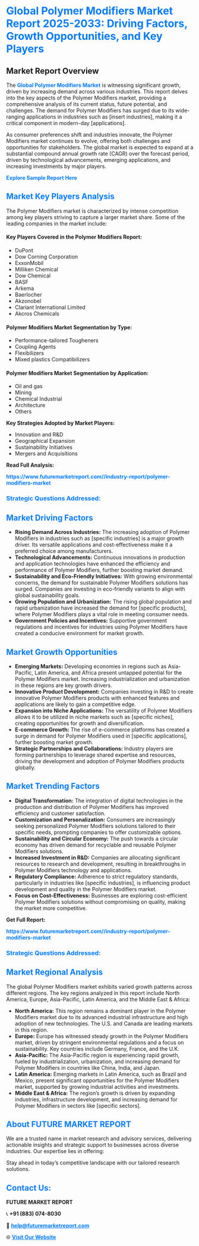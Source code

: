 <h1 style="color: #007BFF;">Global Polymer Modifiers Market Report 2025-2033: Driving Factors, Growth Opportunities, and Key Players</h1>

<section id="overview">
<h2>Market Report Overview</h2>
<p>The <a href="https://www.futuremarketreport.com//industry-report/polymer-modifiers-market" style="color: #007BFF; text-decoration: none;"><strong>Global Polymer Modifiers Market</strong></a> is witnessing significant growth, driven by increasing demand across various industries. This report delves into the key aspects of the Polymer Modifiers market, providing a comprehensive analysis of its current status, future potential, and challenges. The demand for Polymer Modifiers has surged due to its wide-ranging applications in industries such as [insert industries], making it a critical component in modern-day [applications].</p>
<p>As consumer preferences shift and industries innovate, the Polymer Modifiers market continues to evolve, offering both challenges and opportunities for stakeholders. The global market is expected to expand at a substantial compound annual growth rate (CAGR) over the forecast period, driven by technological advancements, emerging applications, and increasing investments by major players.</p>
</section>

<section id="overview">
<p><a href="https://www.futuremarketreport.com//request-sample/reportId=90385" style="color: #007BFF; text-decoration: none;"><strong>Explore Sample Report Here</strong></a></p>
</section>

<section id="key-players">
<h2 style="color: #007BFF;">Market Key Players Analysis</h2>
<p>The Polymer Modifiers market is characterized by intense competition among key players striving to capture a larger market share. Some of the leading companies in the market include:</p>
<h4>Key Players Covered in the Polymer Modifiers Report:</h4>
<ul><li>DuPont</li><li>Dow Corning Corporation</li><li>ExxonMobil</li><li>Milliken Chemical</li><li>Dow Chemical</li><li>BASF</li><li>Arkema</li><li>Baerlocher</li><li>Akzonobel</li><li>Clariant International Limited</li><li>Akcros Chemicals</li></ul>
<h4>Polymer Modifiers Market Segmentation by Type:</h4>
<ul><li>Performance-tailored Tougheners</li><li>Coupling Agents</li><li>Flexibilizers</li><li>Mixed plastics Compatibilizers</li></ul>

<h4>Polymer Modifiers Market Segmentation by Application:</h4>
<ul><li>Oil and gas</li><li>Mining</li><li>Chemical Industrial</li><li>Architecture</li><li>Others</li></ul>
<p><strong>Key Strategies Adopted by Market Players:</strong></p>
<ul>
<li>Innovation and R&D</li>
<li>Geographical Expansion</li>
<li>Sustainability Initiatives</li>
<li>Mergers and Acquisitions</li>
</ul>
</section>

<section>
<p><strong>Read Full Analysis: </strong></p><a href="https://www.futuremarketreport.com//industry-report/polymer-modifiers-market" style="color: #007BFF; text-decoration: none;"><strong>https://www.futuremarketreport.com//industry-report/polymer-modifiers-market</strong></a>
<h3 style="color: #007BFF;">Strategic Questions Addressed:</h3>
</section>

<section id="driving-factors">
<h2 style="color: #007BFF;">Market Driving Factors</h2>
<ul>
<li><strong>Rising Demand Across Industries:</strong> The increasing adoption of Polymer Modifiers in industries such as [specific industries] is a major growth driver. Its versatile applications and cost-effectiveness make it a preferred choice among manufacturers.</li>
<li><strong>Technological Advancements:</strong> Continuous innovations in production and application technologies have enhanced the efficiency and performance of Polymer Modifiers, further boosting market demand.</li>
<li><strong>Sustainability and Eco-Friendly Initiatives:</strong> With growing environmental concerns, the demand for sustainable Polymer Modifiers solutions has surged. Companies are investing in eco-friendly variants to align with global sustainability goals.</li>
<li><strong>Growing Population and Urbanization:</strong> The rising global population and rapid urbanization have increased the demand for [specific products], where Polymer Modifiers plays a vital role in meeting consumer needs.</li>
<li><strong>Government Policies and Incentives:</strong> Supportive government regulations and incentives for industries using Polymer Modifiers have created a conducive environment for market growth.</li>
</ul>
</section>

<section id="growth-opportunities">
<h2 style="color: #007BFF;">Market Growth Opportunities</h2>
<ul>
<li><strong>Emerging Markets:</strong> Developing economies in regions such as Asia-Pacific, Latin America, and Africa present untapped potential for the Polymer Modifiers market. Increasing industrialization and urbanization in these regions are key growth drivers.</li>
<li><strong>Innovative Product Development:</strong> Companies investing in R&D to create innovative Polymer Modifiers products with enhanced features and applications are likely to gain a competitive edge.</li>
<li><strong>Expansion into Niche Applications:</strong> The versatility of Polymer Modifiers allows it to be utilized in niche markets such as [specific niches], creating opportunities for growth and diversification.</li>
<li><strong>E-commerce Growth:</strong> The rise of e-commerce platforms has created a surge in demand for Polymer Modifiers used in [specific applications], further boosting market growth.</li>
<li><strong>Strategic Partnerships and Collaborations:</strong> Industry players are forming partnerships to leverage shared expertise and resources, driving the development and adoption of Polymer Modifiers products globally.</li>
</ul>
</section>

<section id="trending-factors">
<h2 style="color: #007BFF;">Market Trending Factors</h2>
<ul>
<li><strong>Digital Transformation:</strong> The integration of digital technologies in the production and distribution of Polymer Modifiers has improved efficiency and customer satisfaction.</li>
<li><strong>Customization and Personalization:</strong> Consumers are increasingly seeking personalized Polymer Modifiers solutions tailored to their specific needs, prompting companies to offer customizable options.</li>
<li><strong>Sustainability and Circular Economy:</strong> The push towards a circular economy has driven demand for recyclable and reusable Polymer Modifiers solutions.</li>
<li><strong>Increased Investment in R&D:</strong> Companies are allocating significant resources to research and development, resulting in breakthroughs in Polymer Modifiers technology and applications.</li>
<li><strong>Regulatory Compliance:</strong> Adherence to strict regulatory standards, particularly in industries like [specific industries], is influencing product development and quality in the Polymer Modifiers market.</li>
<li><strong>Focus on Cost-Effectiveness:</strong> Businesses are exploring cost-efficient Polymer Modifiers solutions without compromising on quality, making the market more competitive.</li>
</ul>
</section>

<section>
<p><strong>Get Full Report: </strong></p><a href="https://www.futuremarketreport.com//industry-report/polymer-modifiers-market" style="color: #007BFF; text-decoration: none;"><strong>https://www.futuremarketreport.com//industry-report/polymer-modifiers-market</strong></a>
<h3 style="color: #007BFF;">Strategic Questions Addressed:</h3>
</section>


<section id="regional-analysis">
<h2 style="color: #007BFF;">Market Regional Analysis</h2>
<p>The global Polymer Modifiers market exhibits varied growth patterns across different regions. The key regions analyzed in this report include North America, Europe, Asia-Pacific, Latin America, and the Middle East & Africa:</p>
<ul>
<li><strong>North America:</strong> This region remains a dominant player in the Polymer Modifiers market due to its advanced industrial infrastructure and high adoption of new technologies. The U.S. and Canada are leading markets in this region.</li>
<li><strong>Europe:</strong> Europe has witnessed steady growth in the Polymer Modifiers market, driven by stringent environmental regulations and a focus on sustainability. Key countries include Germany, France, and the U.K.</li>
<li><strong>Asia-Pacific:</strong> The Asia-Pacific region is experiencing rapid growth, fueled by industrialization, urbanization, and increasing demand for Polymer Modifiers in countries like China, India, and Japan.</li>
<li><strong>Latin America:</strong> Emerging markets in Latin America, such as Brazil and Mexico, present significant opportunities for the Polymer Modifiers market, supported by growing industrial activities and investments.</li>
<li><strong>Middle East & Africa:</strong> The region’s growth is driven by expanding industries, infrastructure development, and increasing demand for Polymer Modifiers in sectors like [specific sectors].</li>
</ul>
</section>

<footer>
<h2 style="color: #007BFF;">About FUTURE MARKET REPORT</h2>
<p>We are a trusted name in market research and advisory services, delivering actionable insights and strategic support to businesses across diverse industries. Our expertise lies in offering:</p>

<p>Stay ahead in today’s competitive landscape with our tailored research solutions.</p>

<h2 style="color: #007BFF;">Contact Us:</h2>
<p><strong>FUTURE MARKET REPORT</strong></p>
<p>📞 <strong>+91 (883) 074-8030</strong></p>
<p>📧 <strong><a href="mailto:help@futuremarketreport.com" style="color: #007BFF;">help@futuremarketreport.com</a></strong></p>
<p>🌐 <strong><a href="https://www.futuremarketreport.com/" style="color: #007BFF;">Visit Our Website</a></strong></p>
</footer>